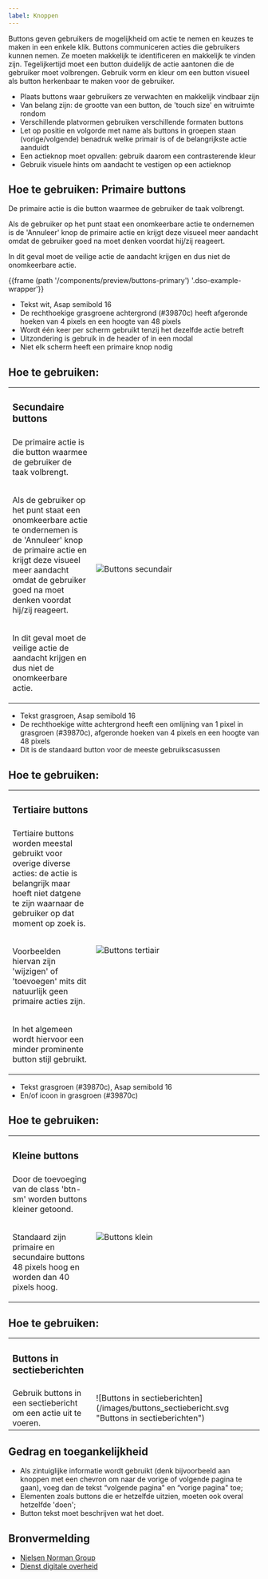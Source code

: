 ```yaml
---
label: Knoppen
---
```

Buttons geven gebruikers de mogelijkheid om actie te nemen en keuzes te maken in een enkele klik. Buttons communiceren acties die gebruikers kunnen nemen. Ze moeten makkelijk te identificeren en  makkelijk te vinden zijn. Tegelijkertijd moet een button duidelijk de actie aantonen die de gebruiker moet volbrengen. Gebruik vorm en kleur om een button visueel als button herkenbaar te maken voor de gebruiker.

- Plaats buttons waar gebruikers ze verwachten en makkelijk vindbaar zijn
- Van belang zijn: de grootte van een button, de 'touch size' en witruimte rondom
- Verschillende platvormen gebruiken verschillende formaten buttons
- Let op positie en volgorde met name als buttons in groepen staan (vorige/volgende) benadruk welke primair is of de belangrijkste actie aanduidt
- Een actieknop moet opvallen: gebruik daarom een contrasterende kleur
- Gebruik visuele hints om aandacht te vestigen op een actieknop

## Hoe te gebruiken: Primaire buttons

De primaire actie is die button waarmee de gebruiker de taak volbrengt.

Als de gebruiker op het punt staat een onomkeerbare actie te ondernemen is de 'Annuleer' knop de primaire actie en krijgt deze visueel meer aandacht omdat de gebruiker goed na moet denken voordat hij/zij reageert.

In dit geval moet de veilige actie de aandacht krijgen en dus niet de onomkeerbare actie.

{{frame (path '/components/preview/buttons-primary') '.dso-example-wrapper'}}

- Tekst wit, Asap semibold 16
- De rechthoekige grasgroene achtergrond (#39870c) heeft afgeronde hoeken van 4 pixels en een hoogte van 48 pixels
- Wordt één keer per scherm gebruikt tenzij het dezelfde actie betreft
- Uitzondering is gebruik in de header of in een modal
- Niet elk scherm heeft een primaire knop nodig

## Hoe te gebruiken:
<table>
    <tr>
        <td width='33%'><h3>Secundaire buttons</h3></td>
    </tr>
    <tr>
        <td valign="top">De primaire actie is die button waarmee de gebruiker de taak volbrengt.<br><br>

Als de gebruiker op het punt staat een onomkeerbare actie te ondernemen is de 'Annuleer' knop de primaire actie en krijgt deze visueel meer aandacht omdat de gebruiker goed na moet denken voordat hij/zij reageert.<br><br>

In dit geval moet de veilige actie de aandacht krijgen en dus niet de onomkeerbare actie.</td>
        <td width='66%'>![Buttons secundair](/images/buttons_secundair.svg "Buttons secundair")</td>
    </tr>
</table>

- Tekst grasgroen, Asap semibold 16
- De rechthoekige witte achtergrond heeft een omlijning van 1 pixel in grasgroen  (#39870c), afgeronde hoeken van 4 pixels en een hoogte van 48 pixels
- Dit is de standaard button voor de meeste gebruikscasussen

## Hoe te gebruiken:
<table>
    <tr>
        <td width='33%'><h3>Tertiaire buttons</h3></td>
    </tr>
    <tr>
        <td valign="top">Tertiaire buttons worden meestal gebruikt voor overige diverse acties: de actie is belangrijk maar hoeft niet datgene te zijn waarnaar de gebruiker op dat moment op zoek is.<br><br>

Voorbeelden hiervan zijn 'wijzigen' of 'toevoegen' mits dit natuurlijk geen primaire acties zijn.<br><br>

In het algemeen wordt hiervoor een minder prominente button stijl gebruikt.</td>
        <td width='66%'>![Buttons tertiair](/images/buttons_tertiair.svg "Buttons tertiair")</td>
    </tr>
</table>

- Tekst grasgroen (#39870c), Asap semibold 16
- En/of icoon in grasgroen (#39870c)

## Hoe te gebruiken:
<table>
    <tr>
        <td width='33%'><h3>Kleine buttons</h3></td>
    </tr>
    <tr>
        <td valign="top">Door de toevoeging van de class 'btn-sm' worden buttons kleiner getoond.<br><br>

Standaard zijn primaire en secundaire buttons 48 pixels hoog en worden dan 40 pixels hoog.</td>
        <td width='66%'>![Buttons klein](/images/buttons_klein.svg "Buttons klein")</td>
    </tr>
</table>

## Hoe te gebruiken:
<table>
    <tr>
        <td width='33%'><h3>Buttons in sectieberichten</h3></td>
    </tr>
    <tr>
        <td valign="top">Gebruik buttons in een sectiebericht om een actie uit te voeren.</td>
        <td width='66%'>![Buttons in sectieberichten](/images/buttons_sectiebericht.svg "Buttons in sectieberichten")</td>
    </tr>
</table>

## Gedrag en toegankelijkheid

- Als zintuiglijke informatie wordt gebruikt (denk bijvoorbeeld aan knoppen met een chevron om naar de vorige of volgende pagina te gaan), voeg dan de tekst “volgende pagina" en “vorige pagina" toe;
- Elementen zoals buttons die er hetzelfde uitzien, moeten ook overal hetzelfde 'doen';
- Button tekst moet beschrijven wat het doet.

## Bronvermelding
- [Nielsen Norman Group](https://www.nngroup.com/)
- [Dienst digitale overheid](https://www.digitoegankelijk.nl)